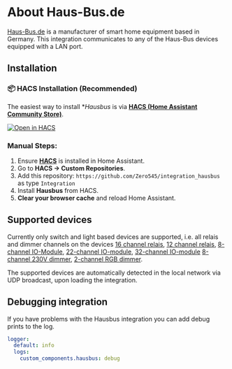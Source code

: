 # About Haus-Bus.de

[Haus-Bus.de](https://haus-bus.secure-stores.de/) is a manufacturer of smart home equipment based in Germany.
This integration communicates to any of the Haus-Bus devices equipped with a LAN port.


## Installation

### 📦 HACS Installation (Recommended)

The easiest way to install **Hausbus* is via **[HACS (Home Assistant Community Store)](https://hacs.xyz/)**.

[![Open in HACS](https://my.home-assistant.io/badges/hacs_repository.svg)](https://my.home-assistant.io/redirect/hacs_repository/?owner=Zero545&repository=integration_hausbus&category=Integration)

### Manual Steps:

1. Ensure **[HACS](https://hacs.xyz/docs/setup/download)** is installed in Home Assistant.
2. Go to **HACS → Custom Repositories**.
3. Add this repository: `https://github.com/Zero545/integration_hausbus` as type `Integration`
4. Install **Hausbus** from HACS.
5. **Clear your browser cache** and reload Home Assistant.

## Supported devices

Currently only switch and light based devices are supported, i.e. all relais and dimmer channels on the devices [16 channel relais](https://haus-bus.de/?showProduct=8), [12 channel relais](https://haus-bus.de/?showProduct=20), [8-channel IO-Module](https://haus-bus.de/?showProduct=6), [22-channel IO-module](https://haus-bus.de/?showProduct=5), [32-channel IO-module](https://haus-bus.de/?showProduct=2) [8-channel 230V dimmer](https://haus-bus.de/?showProduct=14), [2-channel RGB dimmer](https://haus-bus.de/?showProduct=9).

The supported devices are automatically detected in the local network via UDP broadcast, upon loading the integration.

## Debugging integration

If you have problems with the Hausbus integration you can add debug prints to the log.

```yaml
logger:
  default: info
  logs:
    custom_components.hausbus: debug
```
